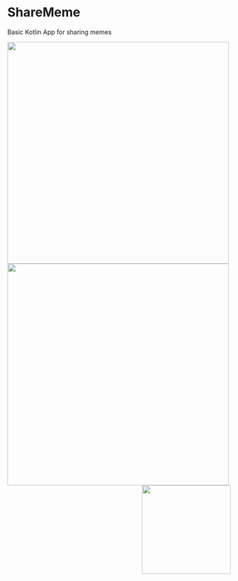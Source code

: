 # ShareMeme
Basic Kotlin App for sharing memes

<img align="left" src="https://user-images.githubusercontent.com/54075213/177746047-e3759e73-c623-4c89-a062-981420198bce.jpg" height="500">  <img align="centre" src="https://user-images.githubusercontent.com/54075213/177746035-b638e369-ef29-42b4-ba07-2186c371f006.jpg" height="500">  <img align="right" src="https://user-images.githubusercontent.com/54075213/177746043-c9a6886e-c534-4175-b2e1-d6c1a8303bb2.jpg" height="200">
